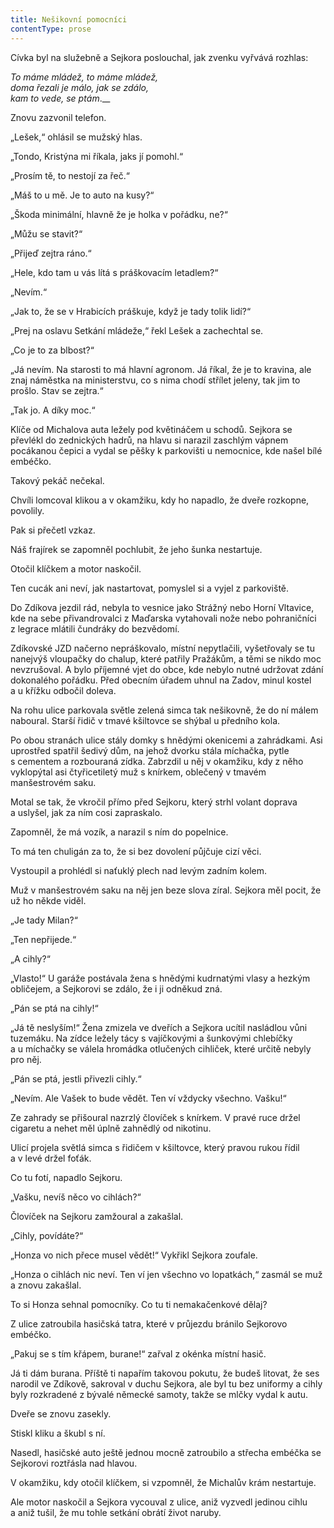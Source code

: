 ```yaml
---
title: Nešikovní pomocníci
contentType: prose
---
```


<section>

Cívka byl na služebně a Sejkora poslouchal, jak zvenku vyřvává rozhlas:

</section>

<section>

_To máme mládež, to máme mládež,  
doma řezali je málo, jak se zdálo,  
kam to vede, se ptám_.__

</section>

<section>

Znovu zazvonil telefon.

„Lešek,“ ohlásil se mužský hlas.

„Tondo, Kristýna mi říkala, jaks jí pomohl.“

„Prosím tě, to nestojí za řeč.“

„Máš to u mě. Je to auto na kusy?“

„Škoda minimální, hlavně že je holka v pořádku, ne?“

„Můžu se stavit?“

„Přijeď zejtra ráno.“

„Hele, kdo tam u vás lítá s práškovacím letadlem?“

„Nevím.“

„Jak to, že se v Hrabicích práškuje, když je tady tolik lidí?“

„Prej na oslavu Setkání mládeže,“ řekl Lešek a zachechtal se.

„Co je to za blbost?“

„Já nevím. Na starosti to má hlavní agronom. Já říkal, že je to kravina, ale znaj náměstka na ministerstvu, co s nima chodí střílet jeleny, tak jim to prošlo. Stav se zejtra.“

„Tak jo. A díky moc.“

</section>

<section>

Klíče od Michalova auta ležely pod květináčem u schodů. Sejkora se převlékl do zednických hadrů, na hlavu si narazil zaschlým vápnem pocákanou čepici a vydal se pěšky k parkovišti u nemocnice, kde našel bílé embéčko.

Takový pekáč nečekal.

Chvíli lomcoval klikou a v okamžiku, kdy ho napadlo, že dveře rozkopne, povolily.

Pak si přečetl vzkaz.

Náš frajírek se zapomněl pochlubit, že jeho šunka nestartuje.

Otočil klíčkem a motor naskočil.

Ten cucák ani neví, jak nastartovat, pomyslel si a vyjel z parkoviště.

</section>

<section>

Do Zdíkova jezdil rád, nebyla to vesnice jako Strážný nebo Horní Vltavice, kde na sebe přivandrovalci z Maďarska vytahovali nože nebo pohraničníci z legrace mlátili čundráky do bezvědomí.

Zdíkovské JZD načerno nepráškovalo, místní nepytlačili, vyšetřovaly se tu nanejvýš vloupačky do chalup, které patřily Pražákům, a těmi se nikdo moc nevzrušoval. A bylo příjemné vjet do obce, kde nebylo nutné udržovat zdání dokonalého pořádku. Před obecním úřadem uhnul na Zadov, minul kostel a u křížku odbočil doleva.

Na rohu ulice parkovala světle zelená simca tak nešikovně, že do ní málem naboural. Starší řidič v tmavé kšiltovce se shýbal u předního kola.

Po obou stranách ulice stály domky s hnědými okenicemi a zahrádkami. Asi uprostřed spatřil šedivý dům, na jehož dvorku stála míchačka, pytle s cementem a rozbouraná zídka. Zabrzdil u něj v okamžiku, kdy z něho vyklopýtal asi čtyřicetiletý muž s knírkem, oblečený v tmavém manšestrovém saku.

Motal se tak, že vkročil přímo před Sejkoru, který strhl volant doprava a uslyšel, jak za ním cosi zapraskalo.

Zapomněl, že má vozík, a narazil s ním do popelnice.

To má ten chuligán za to, že si bez dovolení půjčuje cizí věci.

Vystoupil a prohlédl si naťuklý plech nad levým zadním kolem.

Muž v manšestrovém saku na něj jen beze slova zíral. Sejkora měl pocit, že už ho někde viděl.

„Je tady Milan?“

„Ten nepřijede.“

„A cihly?“

„Vlasto!“ U garáže postávala žena s hnědými kudrnatými vlasy a hezkým obličejem, a Sejkorovi se zdálo, že i ji odněkud zná.

„Pán se ptá na cihly!“

„Já tě neslyším!“ Žena zmizela ve dveřích a Sejkora ucítil nasládlou vůni tuzemáku. Na zídce ležely tácy s vajíčkovými a šunkovými chlebíčky a u míchačky se válela hromádka otlučených cihliček, které určitě nebyly pro něj.

„Pán se ptá, jestli přivezli cihly.“

„Nevím. Ale Vašek to bude vědět. Ten ví vždycky všechno. Vašku!“

Ze zahrady se přišoural nazrzlý človíček s knírkem. V pravé ruce držel cigaretu a nehet měl úplně zahnědlý od nikotinu.

Ulicí projela světlá simca s řidičem v kšiltovce, který pravou rukou řídil a v levé držel foťák.

Co tu fotí, napadlo Sejkoru.

„Vašku, nevíš něco vo cihlách?“

Človíček na Sejkoru zamžoural a zakašlal.

„Cihly, povídáte?“

„Honza vo nich přece musel vědět!“ Vykřikl Sejkora zoufale.

„Honza o cihlách nic neví. Ten ví jen všechno vo lopatkách,“ zasmál se muž a znovu zakašlal.

To si Honza sehnal pomocníky. Co tu ti nemakačenkové dělaj?

Z ulice zatroubila hasičská tatra, které v průjezdu bránilo Sejkorovo embéčko.

„Pakuj se s tím křápem, burane!“ zařval z okénka místní hasič.

Já ti dám burana. Příště ti napařím takovou pokutu, že budeš litovat, že ses narodil ve Zdíkově, sakroval v duchu Sejkora, ale byl tu bez uniformy a cihly byly rozkradené z bývalé německé samoty, takže se mlčky vydal k autu.

Dveře se znovu zasekly.

Stiskl kliku a škubl s ní.

Nasedl, hasičské auto ještě jednou mocně zatroubilo a střecha embéčka se Sejkorovi roztřásla nad hlavou.

V okamžiku, kdy otočil klíčkem, si vzpomněl, že Michalův krám nestartuje.

Ale motor naskočil a Sejkora vycouval z ulice, aniž vyzvedl jedinou cihlu a aniž tušil, že mu tohle setkání obrátí život naruby.

</section>

